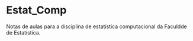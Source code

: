 # Estat_Comp
Notas de aulas para a disciplina de estatística computacional da Faculdde de Estatística.
